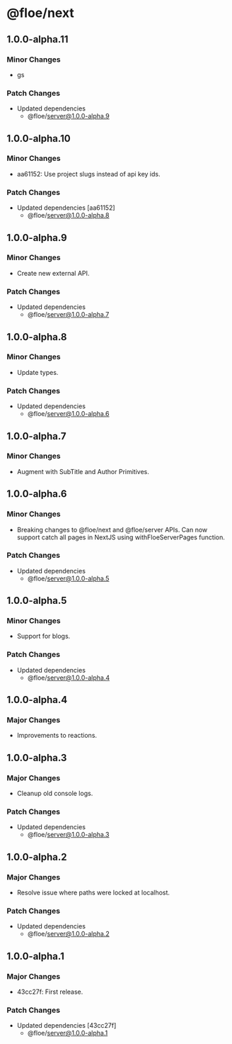 # @floe/next

## 1.0.0-alpha.11

### Minor Changes

- gs

### Patch Changes

- Updated dependencies
  - @floe/server@1.0.0-alpha.9

## 1.0.0-alpha.10

### Minor Changes

- aa61152: Use project slugs instead of api key ids.

### Patch Changes

- Updated dependencies [aa61152]
  - @floe/server@1.0.0-alpha.8

## 1.0.0-alpha.9

### Minor Changes

- Create new external API.

### Patch Changes

- Updated dependencies
  - @floe/server@1.0.0-alpha.7

## 1.0.0-alpha.8

### Minor Changes

- Update types.

### Patch Changes

- Updated dependencies
  - @floe/server@1.0.0-alpha.6

## 1.0.0-alpha.7

### Minor Changes

- Augment with SubTitle and Author Primitives.

## 1.0.0-alpha.6

### Minor Changes

- Breaking changes to @floe/next and @floe/server APIs. Can now support catch all pages in NextJS using withFloeServerPages function.

### Patch Changes

- Updated dependencies
  - @floe/server@1.0.0-alpha.5

## 1.0.0-alpha.5

### Minor Changes

- Support for blogs.

### Patch Changes

- Updated dependencies
  - @floe/server@1.0.0-alpha.4

## 1.0.0-alpha.4

### Major Changes

- Improvements to reactions.

## 1.0.0-alpha.3

### Major Changes

- Cleanup old console logs.

### Patch Changes

- Updated dependencies
  - @floe/server@1.0.0-alpha.3

## 1.0.0-alpha.2

### Major Changes

- Resolve issue where paths were locked at localhost.

### Patch Changes

- Updated dependencies
  - @floe/server@1.0.0-alpha.2

## 1.0.0-alpha.1

### Major Changes

- 43cc27f: First release.

### Patch Changes

- Updated dependencies [43cc27f]
  - @floe/server@1.0.0-alpha.1
